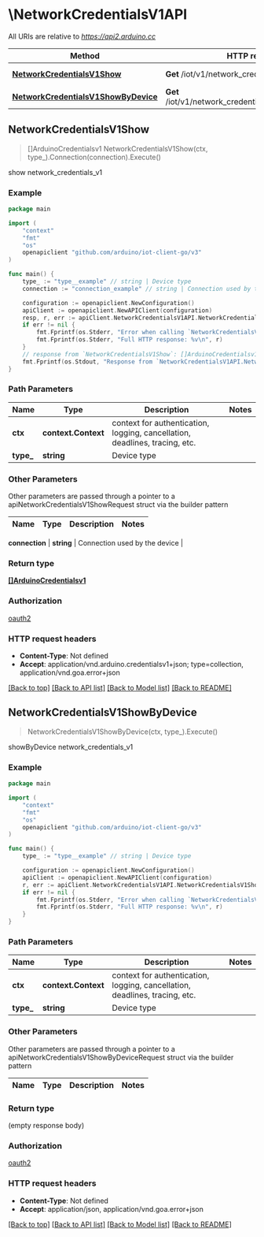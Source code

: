 # \NetworkCredentialsV1API

All URIs are relative to *https://api2.arduino.cc*

Method | HTTP request | Description
------------- | ------------- | -------------
[**NetworkCredentialsV1Show**](NetworkCredentialsV1API.md#NetworkCredentialsV1Show) | **Get** /iot/v1/network_credentials/{type} | show network_credentials_v1
[**NetworkCredentialsV1ShowByDevice**](NetworkCredentialsV1API.md#NetworkCredentialsV1ShowByDevice) | **Get** /iot/v1/network_credentials/{type}/connections | showByDevice network_credentials_v1



## NetworkCredentialsV1Show

> []ArduinoCredentialsv1 NetworkCredentialsV1Show(ctx, type_).Connection(connection).Execute()

show network_credentials_v1



### Example

```go
package main

import (
	"context"
	"fmt"
	"os"
	openapiclient "github.com/arduino/iot-client-go/v3"
)

func main() {
	type_ := "type__example" // string | Device type
	connection := "connection_example" // string | Connection used by the device (optional)

	configuration := openapiclient.NewConfiguration()
	apiClient := openapiclient.NewAPIClient(configuration)
	resp, r, err := apiClient.NetworkCredentialsV1API.NetworkCredentialsV1Show(context.Background(), type_).Connection(connection).Execute()
	if err != nil {
		fmt.Fprintf(os.Stderr, "Error when calling `NetworkCredentialsV1API.NetworkCredentialsV1Show``: %v\n", err)
		fmt.Fprintf(os.Stderr, "Full HTTP response: %v\n", r)
	}
	// response from `NetworkCredentialsV1Show`: []ArduinoCredentialsv1
	fmt.Fprintf(os.Stdout, "Response from `NetworkCredentialsV1API.NetworkCredentialsV1Show`: %v\n", resp)
}
```

### Path Parameters


Name | Type | Description  | Notes
------------- | ------------- | ------------- | -------------
**ctx** | **context.Context** | context for authentication, logging, cancellation, deadlines, tracing, etc.
**type_** | **string** | Device type | 

### Other Parameters

Other parameters are passed through a pointer to a apiNetworkCredentialsV1ShowRequest struct via the builder pattern


Name | Type | Description  | Notes
------------- | ------------- | ------------- | -------------

 **connection** | **string** | Connection used by the device | 

### Return type

[**[]ArduinoCredentialsv1**](ArduinoCredentialsv1.md)

### Authorization

[oauth2](../README.md#oauth2)

### HTTP request headers

- **Content-Type**: Not defined
- **Accept**: application/vnd.arduino.credentialsv1+json; type=collection, application/vnd.goa.error+json

[[Back to top]](#) [[Back to API list]](../README.md#documentation-for-api-endpoints)
[[Back to Model list]](../README.md#documentation-for-models)
[[Back to README]](../README.md)


## NetworkCredentialsV1ShowByDevice

> NetworkCredentialsV1ShowByDevice(ctx, type_).Execute()

showByDevice network_credentials_v1



### Example

```go
package main

import (
	"context"
	"fmt"
	"os"
	openapiclient "github.com/arduino/iot-client-go/v3"
)

func main() {
	type_ := "type__example" // string | Device type

	configuration := openapiclient.NewConfiguration()
	apiClient := openapiclient.NewAPIClient(configuration)
	r, err := apiClient.NetworkCredentialsV1API.NetworkCredentialsV1ShowByDevice(context.Background(), type_).Execute()
	if err != nil {
		fmt.Fprintf(os.Stderr, "Error when calling `NetworkCredentialsV1API.NetworkCredentialsV1ShowByDevice``: %v\n", err)
		fmt.Fprintf(os.Stderr, "Full HTTP response: %v\n", r)
	}
}
```

### Path Parameters


Name | Type | Description  | Notes
------------- | ------------- | ------------- | -------------
**ctx** | **context.Context** | context for authentication, logging, cancellation, deadlines, tracing, etc.
**type_** | **string** | Device type | 

### Other Parameters

Other parameters are passed through a pointer to a apiNetworkCredentialsV1ShowByDeviceRequest struct via the builder pattern


Name | Type | Description  | Notes
------------- | ------------- | ------------- | -------------


### Return type

 (empty response body)

### Authorization

[oauth2](../README.md#oauth2)

### HTTP request headers

- **Content-Type**: Not defined
- **Accept**: application/json, application/vnd.goa.error+json

[[Back to top]](#) [[Back to API list]](../README.md#documentation-for-api-endpoints)
[[Back to Model list]](../README.md#documentation-for-models)
[[Back to README]](../README.md)

